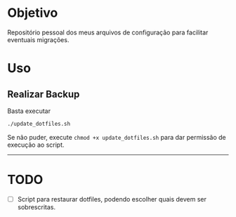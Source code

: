 # Objetivo
Repositório pessoal dos meus arquivos de configuração para facilitar eventuais migrações.

# Uso
## Realizar Backup
Basta executar 
```sh
./update_dotfiles.sh
```

Se não puder, execute `chmod +x update_dotfiles.sh` para dar permissão de execução ao script.

---
# TODO
- [ ] Script para restaurar dotfiles, podendo escolher quais devem ser sobrescritas.
